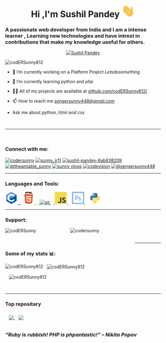 <h1 align="center">Hi ,I'm Sushil Pandey <img  src="https://raw.githubusercontent.com/ABSphreak/ABSphreak/master/gifs/Hi.gif" width="43px"></h1>

<h3 align="left">A passionate  web developer from India and I am a intense learner ,  Learning new technologies and have intrest  in contributions that make my knowledge useful for others.</h3>


<p align="center"> <a href="https://github.com/ryo-ma/github-profile-trophy"><img src="https://github-profile-trophy.vercel.app/?username=codERSunny812" alt="Sushil Pandey"/></a></p>

 <p align="left"> <img src="https://komarev.com/ghpvc/?username=codERSunny812&label=Profile%20views&color=0e75b6&style=flat" alt="codERSunny812"/></p>

 - 🔭 I’m currently working on a Platform Project *Letsdosomething*

- 🌱 I’m currently learning *python* and *php*

- 👨‍💻 All of my projects are available at [github.com/codERSunny812/](github.com/codERSunny812)

- 📫 How to reach me *sengersunny448@gmail.com*
 
- Ask me about *python, html and css*
 <br>
<hr>
<br>
<h3 align="left"> Connect with me:</h3>
<p align="left">
<a href="https://dev.to/codersunny" target="_blank"><img align="center" src="https://raw.githubusercontent.com/rahuldkjain/github-profile-readme-generator/master/src/images/icons/Social/devto.svg" alt="codersunny" height="30" width="40" /></a>&nbsp;<a href="https://twitter.com/sunnyjr_11" target="_blank"><img align="center" src="https://raw.githubusercontent.com/rahuldkjain/github-profile-readme-generator/master/src/images/icons/Social/twitter.svg" alt="sunny_jr11" height="30" width="40" /></a>&nbsp;<a href="https://www.linkedin.com/in/sushil-pandey-8ab638209/" target="_blank"><img align="center" src="https://raw.githubusercontent.com/rahuldkjain/github-profile-readme-generator/master/src/images/icons/Social/linked-in-alt.svg" alt="sushil-pandey-8ab638209" height="30" width="40" /></a>&nbsp;<a href="https://www.instagram.com/theamiable_sunny/" target="_blank"><img align="center" src="https://raw.githubusercontent.com/rahuldkjain/github-profile-readme-generator/master/src/images/icons/Social/instagram.svg" alt="@theamiable_sunny" height="30" width="40" /></a>&nbsp;<a href="https://www.youtube.com/channel/UCCNIqsl_s-yjZJYECon4uWA" target="_blank"><img align="center" src="https://raw.githubusercontent.com/rahuldkjain/github-profile-readme-generator/master/src/images/icons/Social/youtube.svg" alt="sunny vlogs" height="30" width="40" /></a>&nbsp;<a href="https://www.codechef.com/users/sunny812" target="_blank"><img align="center" src="https://cdn.jsdelivr.net/npm/simple-icons@3.1.0/icons/codechef.svg" alt="codevision" height="30" width="40" /></a>&nbsp;<a href="https://www.hackerrank.com/sengersunny448" target="_blank"><img align="center" src="https://raw.githubusercontent.com/rahuldkjain/github-profile-readme-generator/master/src/images/icons/Social/hackerrank.svg" alt="@sengersunny448" height="30" width="40" /></a>
</p> 
<hr>
<h3 align="left">Languages and Tools:</h3>
<a href="https://www.cprogramming.com/" target="_blank" rel="noreferrer"> <img src="https://raw.githubusercontent.com/devicons/devicon/master/icons/c/c-original.svg" alt="c" width="40" height="40"/> &nbsp;&nbsp;</a> <a href="https://www.w3.org/html/" target="_blank" rel="noreferrer"> <img src="https://raw.githubusercontent.com/devicons/devicon/master/icons/html5/html5-original-wordmark.svg" alt="html5" width="40" height="40"/> </a> &nbsp;&nbsp;<a href="https://git-scm.com/" target="_blank" rel="noreferrer"> <img src="https://www.vectorlogo.zone/logos/git-scm/git-scm-icon.svg" alt="git" width="40" height="40"/> </a> &nbsp;&nbsp;<a href="https://developer.mozilla.org/en-US/docs/Web/JavaScript" target="_blank" rel="noreferrer"> <img src="https://raw.githubusercontent.com/devicons/devicon/master/icons/javascript/javascript-original.svg" alt="javascript" width="40" height="40"/> </a>&nbsp;&nbsp; <a href="https://www.photoshop.com/en" target="_blank" rel="noreferrer"> <img src="https://raw.githubusercontent.com/devicons/devicon/master/icons/photoshop/photoshop-line.svg" alt="photoshop" width="40" height="40"/> </a>&nbsp;&nbsp; <a href="https://www.python.org" target="_blank" rel="noreferrer"> <img src="https://raw.githubusercontent.com/devicons/devicon/master/icons/python/python-original.svg" alt="python" width="40" height="40"/> </a>  
</p>

<hr>
<!-- support section start from here  -->

<h3 align="left">Support:</h3>
<p><a href="https://www.buymeacoffee.com/codERSunny"> <img align="left" src="https://cdn.buymeacoffee.com/buttons/v2/default-yellow.png" height="50" width="210" alt="codERSunny" /></a><a href="https://ko-fi.com/codersunny"> <img align="left" src="https://cdn.ko-fi.com/cdn/kofi3.png?v=3" height="50" width="210" alt="codersunny" /></a></p><br><br>

<!-- support section end here  -->

<hr>
<h3 align="left"> Some of my stats 📊:</h3>


 <p><img align="left" src="https://github-readme-stats.vercel.app/api/top-langs/?username=codERSunny812&langs_count=8&show_icons=true&locale=en&theme=midnight-purple" alt="codERSunny812" /></p>

<p>&nbsp;&nbsp;&nbsp;<img align="center" src="https://github-readme-stats.vercel.app/api?username=codERSunny812&show_icons=true&theme=midnight-purple" alt="codERSunny812" /></p>

<p>&nbsp;&nbsp;&nbsp;<img align="center" src="https://github-readme-streak-stats.herokuapp.com/?user=codERSunny812&theme=midnight-purple" alt="codERSunny812" /></p>


<p> &nbsp;&nbsp;&nbsp;<img scr="https://github-readme-stats.vercel.app/api/pin/?username=codERSunny812&repo=https://github.com/codERSunny812/myportfolio"> </p> 
 
 <hr>


 <h3 align="centre"> Top repositary <h3>
 &nbsp;&nbsp;
<a href="https://github.com/codERSunny812/bootsrap">
  <img align="center" src="https://github-readme-stats.vercel.app/api/pin/?username=codERSunny812&repo=bootsrap&theme=midnight-purple" />
</a> &nbsp;&nbsp;
<a href="https://github.com/codERSunny812/travelWeb">
  <img align="center" src="https://github-readme-stats.vercel.app/api/pin/?username=codERSunny812&repo=travelWeb&theme=midnight-purple" />
</a>

<br>
 <br>
 <p>
  <i>“Ruby is rubbish! PHP is phpantastic!”</i>
  <i> – Nikita Popov</i>
 </p>
 

 
